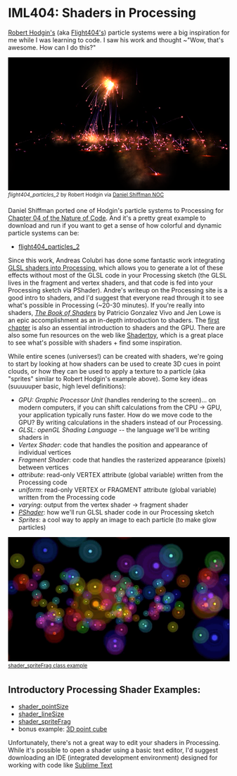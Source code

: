 # IML404: Shaders in Processing
[Robert Hodgin's](http://roberthodgin.com) (aka [Flight404's](https://vimeo.com/flight404)) particle systems were a big inspiration for me while I was learning to code.  I saw his work and thought ~"Wow, that's awesome.  How can I do this?"

![](https://github.com/johnbcarpenter/USC_IML404_IMAGES/blob/master/images/NOC_flight404_particles_2.png)  
<sup>_flight404_particles_2_ by Robert Hodgin via [Daniel Shiffman NOC](https://github.com/nature-of-code/noc-examples-processing/tree/master/chp04_systems/flight404/flight404_particles_2)</sup>

Daniel Shiffman ported one of Hodgin's particle systems to Processing for [Chapter 04 of the Nature of Code](https://natureofcode.com/book/chapter-4-particle-systems/). And it's a pretty great example to download and run if you want to get a sense of how colorful and dynamic particle systems can be:

- [flight404_particles_2](https://github.com/nature-of-code/noc-examples-processing/tree/master/chp04_systems/flight404/flight404_particles_2)

Since this work, Andreas Colubri has done some fantastic work integrating [GLSL shaders into Processing](https://processing.org/tutorials/pshader/), which allows you to generate a lot of these effects without most of the GLSL code in your Processing sketch (the GLSL lives in the fragment and vertex shaders, and that code is fed into your Processing sketch via PShader). Andre's writeup on the Processing site is a good intro to shaders, and I'd suggest that everyone read through it to see what's possible in Processing (~20-30 minutes).  If you're really into shaders, [_The Book of Shaders_](https://thebookofshaders.com/) by Patricio Gonzalez Vivo and Jen Lowe is an epic accomplishment as an in-depth introduction to shaders.  The [first chapter](https://thebookofshaders.com/01/) is also an essential introduction to shaders and the GPU. There are also some fun resources on the web like [Shadertoy](https://www.shadertoy.com/), which is a great place to see what's possible with shaders + find some inspiration.

While entire scenes (universes!) can be created with shaders, we're going to start by looking at how shaders can be used to create 3D cues in point clouds, or how they can be used to apply a texture to a particle (aka "sprites" similar to Robert Hodgin's example above). Some key ideas (suuuuuper basic, high level definitions):

- _GPU: Graphic Processor Unit_ (handles rendering to the screen)... on modern computers, if you can shift calculations from the CPU -> GPU, your application typically runs faster.  How do we move code to the GPU? By writing calculations in the shaders instead of our Processing.
- _GLSL: openGL Shading Language_ -- the language we'll be writing shaders in
- _Vertex Shader_: code that handles the position and appearance of individual vertices
- _Fragment Shader_: code that handles the rasterized appearance (pixels) between vertices
- _attribute_: read-only VERTEX attribute (global variable) written from the Processing code
- _uniform_: read-only VERTEX or FRAGMENT attribute (global variable) written from the Processing code
- _varying_: output from the vertex shader -> fragment shader
- [_PShader_](https://processing.org/reference/PShader.html): how we'll run GLSL shader code in our Processing sketch
- _Sprites_: a cool way to apply an image to each particle (to make glow particles)

![](https://github.com/johnbcarpenter/USC_IML404_IMAGES/blob/master/images/shader-spritefrag.gif)  
<sup>[shader_spriteFrag class example](https://github.com/johnbcarpenter/USC_IML404/tree/master/CODE/PROCESSING/3D_SHADERS/shader_spriteFrag)</sup>

## Introductory Processing Shader Examples:
- [shader_pointSize](https://github.com/johnbcarpenter/USC_IML404/tree/master/CODE/PROCESSING/3D_SHADERS/shader_pointSize)
- [shader_lineSize](https://github.com/johnbcarpenter/USC_IML404/tree/master/CODE/PROCESSING/3D_SHADERS/shader_lineSize)
- [shader_spriteFrag](https://github.com/johnbcarpenter/USC_IML404/tree/master/CODE/PROCESSING/3D_SHADERS/shader_spriteFrag)
- bonus example: [3D point cube](https://github.com/johnbcarpenter/USC_IML404/tree/master/CODE/PROCESSING/3D_SHADERS/threeD_shader_pointCube)

Unfortunately, there's not a great way to edit your shaders in Processing.  While it's possible to open a shader using a basic text editor, I'd suggest downloading an IDE (integrated development environment) designed for working with code like [Sublime Text](https://www.sublimetext.com)

